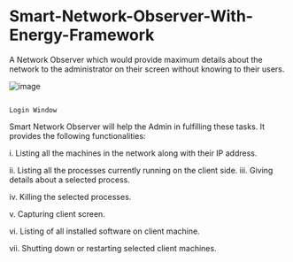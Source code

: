 # Smart-Network-Observer-With-Energy-Framework
A Network Observer which would provide maximum details about the network to the administrator on their screen without knowing to their users.


![image](https://user-images.githubusercontent.com/71875791/178744981-a9786fc8-363b-4b1c-964c-5929ccddeeb2.png)
                                                                                                
                                                                                                Login Window
 
 
 Smart Network Observer will help the Admin in fulfilling these tasks. It provides the following functionalities:

i.	Listing all the machines in the network along with their IP address.

ii.	Listing all the processes currently running on the 
                   client side.
iii.	Giving details about a selected process.

iv.	 Killing the selected processes.

v.	 Capturing client screen.

vi.	Listing of all installed software on client machine. 

vii.	Shutting down or restarting selected client machines.


